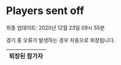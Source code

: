 # Players sent off
최종 업데이트: 2020년 12월 23일 09시 55분


경기 중 오류가 발생하는 경우 자동으로 퇴장됩니다.


| 퇴장된 참가자 |
|:---:|